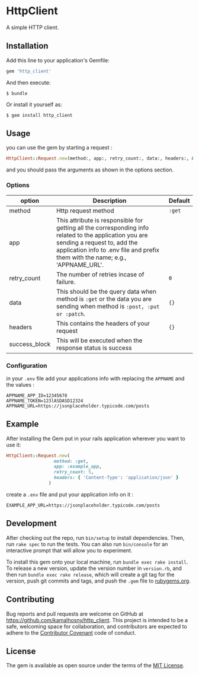 # HttpClient

A simple HTTP client.

## Installation

Add this line to your application's Gemfile:

```ruby
gem 'http_client'
```

And then execute:

    $ bundle

Or install it yourself as:

    $ gem install http_client

## Usage

you can use the gem by starting a request :

```ruby
HttpClient::Request.new(method:, app:, retry_count:, data:, headers:, &success_block)
```
and you should pass the arguments as shown in the options section.

### Options

| option        | Description | Default |
|---------------|-------------|---------|
| method        | Http request method | ```:get``` |
| app           | This attribute is responsible for getting all the corresponding info related to the application you are sending a request to, add the application info to .env file and prefix them with the name; e.g., 'APPNAME_URL'. |
| retry_count   | The number of retries incase of failure. | ```0``` |
| data          | This should be the query data when method is ```:get``` or the data you are sending when method is ```:post, :put or :patch```. | ```{}``` |
| headers       | This contains the headers of your request | ```{}``` |
| success_block | This will be executed when the response status is success |

### Configuration

in your ```.env``` file add your applications info with replacing the ```APPNAME``` and the values :

```
APPNAME_APP_ID=12345678
APPNAME_TOKEN=123lASDASD12324
APPNAME_URL=https://jsonplaceholder.typicode.com/posts
```
## Example

After installing the Gem 
put in your rails application wherever you want to use it:
```ruby
HttpClient::Request.new(
                  method: :get,  
                  app: :example_app, 
                  retry_count: 5, 
                  headers: { 'Content-Type': 'application/json' }
                )
```
create a ```.env``` file and put your application info on it : 
```
EXAMPLE_APP_URL=https://jsonplaceholder.typicode.com/posts
```

## Development

After checking out the repo, run `bin/setup` to install dependencies. Then, run `rake spec` to run the tests. You can also run `bin/console` for an interactive prompt that will allow you to experiment.

To install this gem onto your local machine, run `bundle exec rake install`. To release a new version, update the version number in `version.rb`, and then run `bundle exec rake release`, which will create a git tag for the version, push git commits and tags, and push the `.gem` file to [rubygems.org](https://rubygems.org).

## Contributing

Bug reports and pull requests are welcome on GitHub at https://github.com/kamalhosny/http_client. This project is intended to be a safe, welcoming space for collaboration, and contributors are expected to adhere to the [Contributor Covenant](http://contributor-covenant.org) code of conduct.


## License

The gem is available as open source under the terms of the [MIT License](http://opensource.org/licenses/MIT).

